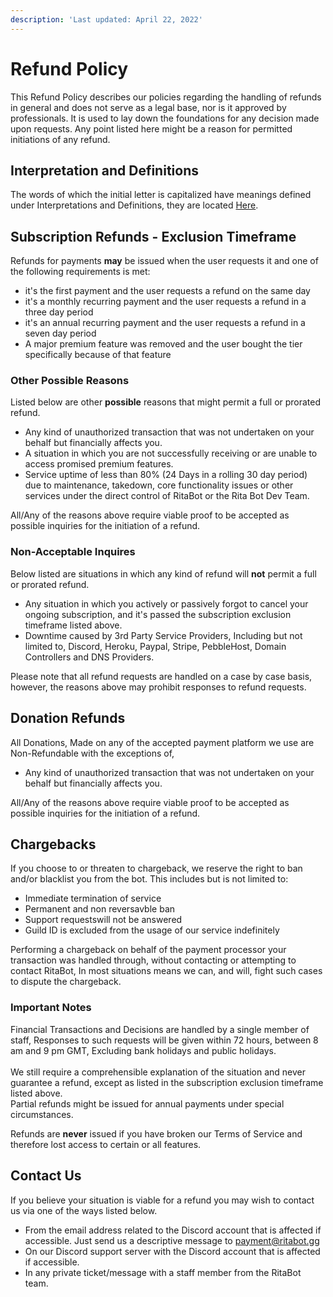 ```yaml
---
description: 'Last updated: April 22, 2022'
---
```


# Refund Policy

This Refund Policy describes our policies regarding the handling of refunds in general and does not serve as a legal base, nor is it approved by professionals. It is used to lay down the foundations for any decision made upon requests. Any point listed here might be a reason for permitted initiations of any refund.

## Interpretation and Definitions

The words of which the initial letter is capitalized have meanings defined under Interpretations and Definitions, they are located [Here](interpretation-and-definitions.md).&#x20;

## **Subscription Refunds -** Exclusion Timeframe

Refunds for payments **may** be issued when the user requests it and one of the following requirements is met:

* it's the first payment and the user requests a refund on the same day
* it's a monthly recurring payment and the user requests a refund in a three day period
* it's an annual recurring payment and the user requests a refund in a seven day period
* A major premium feature was removed and the user bought the tier specifically because of that feature

### Other Possible Reasons

Listed below are other **possible** reasons that might permit a full or prorated refund.

* Any kind of unauthorized transaction that was not undertaken on your behalf but financially affects you.
* A situation in which you are not successfully receiving or are unable to access promised premium features.
* Service uptime of less than 80% (24 Days in a rolling 30 day period) due to maintenance, takedown, core functionality issues or other services under the direct control of RitaBot or the Rita Bot Dev Team.&#x20;

All/Any of the reasons above require viable proof to be accepted as possible inquiries for the initiation of a refund.

### Non-Acceptable Inquires

Below listed are situations in which any kind of refund will **not** permit a full or prorated refund.

* Any situation in which you actively or passively forgot to cancel your ongoing subscription, and it's passed the subscription exclusion timeframe listed above.
* Downtime caused by 3rd Party Service Providers, Including but not limited to, Discord, Heroku, Paypal, Stripe, PebbleHost, Domain Controllers and DNS Providers.

Please note that all refund requests are handled on a case by case basis, however, the reasons above may prohibit responses to refund requests.

## Donation Refunds

All Donations, Made on any of the accepted payment platform we use are Non-Refundable with the exceptions of,

* Any kind of unauthorized transaction that was not undertaken on your behalf but financially affects you.

All/Any of the reasons above require viable proof to be accepted as possible inquiries for the initiation of a refund.

## Chargebacks

If you choose to or threaten to chargeback, we reserve the right to ban and/or blacklist you from the bot. This includes but is not limited to:

* Immediate termination of service
* Permanent and non reversavble ban
* Support requestswill not be answered
* Guild ID is excluded from the usage of our service indefinitely

Performing a chargeback on behalf of the payment processor your transaction was handled through, without contacting or attempting to contact RitaBot, In most situations means we can, and will, fight such cases to dispute the chargeback.

### Important Notes

Financial Transactions and Decisions are handled by a single member of staff, Responses to such requests will be given within 72 hours, between 8 am and 9 pm GMT, Excluding bank holidays and public holidays.\
\
We still require a comprehensible explanation of the situation and never guarantee a refund, except as listed in the subscription exclusion timeframe listed above.\
Partial refunds might be issued for annual payments under special circumstances.

Refunds are **never** issued if you have broken our Terms of Service and therefore lost access to certain or all features.

## Contact Us

If you believe your situation is viable for a refund you may wish to contact us via one of the ways listed below.

* From the email address related to the Discord account that is affected if accessible. Just send us a descriptive message to [payment@ritabot.gg](mailto:payment@ritabot.gg)
* On our Discord support server with the Discord account that is affected if accessible.&#x20;
* In any private ticket/message with a staff member from the RitaBot team.&#x20;
